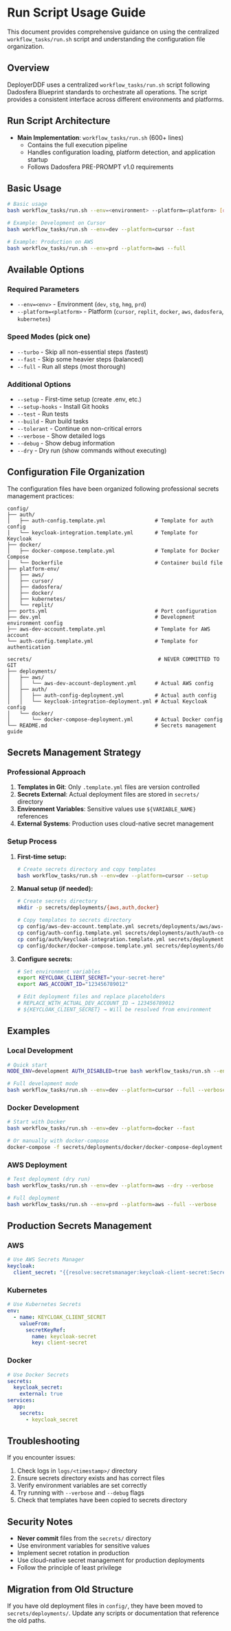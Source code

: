 # Run Script Usage Guide

This document provides comprehensive guidance on using the centralized `workflow_tasks/run.sh` script and understanding the configuration file organization.

## Overview

DeployerDDF uses a centralized `workflow_tasks/run.sh` script following Dadosfera Blueprint standards to orchestrate all operations. The script provides a consistent interface across different environments and platforms.

## Run Script Architecture

- **Main Implementation**: `workflow_tasks/run.sh` (600+ lines)
  - Contains the full execution pipeline
  - Handles configuration loading, platform detection, and application startup
  - Follows Dadosfera PRE-PROMPT v1.0 requirements

## Basic Usage

```bash
# Basic usage
bash workflow_tasks/run.sh --env=<environment> --platform=<platform> [options]

# Example: Development on Cursor
bash workflow_tasks/run.sh --env=dev --platform=cursor --fast

# Example: Production on AWS
bash workflow_tasks/run.sh --env=prd --platform=aws --full
```

## Available Options

### Required Parameters
- `--env=<env>` - Environment (`dev`, `stg`, `hmg`, `prd`)
- `--platform=<platform>` - Platform (`cursor`, `replit`, `docker`, `aws`, `dadosfera`, `kubernetes`)

### Speed Modes (pick one)
- `--turbo` - Skip all non-essential steps (fastest)
- `--fast` - Skip some heavier steps (balanced)
- `--full` - Run all steps (most thorough)

### Additional Options
- `--setup` - First-time setup (create .env, etc.)
- `--setup-hooks` - Install Git hooks
- `--test` - Run tests
- `--build` - Run build tasks
- `--tolerant` - Continue on non-critical errors
- `--verbose` - Show detailed logs
- `--debug` - Show debug information
- `--dry` - Dry run (show commands without executing)

## Configuration File Organization

The configuration files have been organized following professional secrets management practices:

```
config/
├── auth/
│   ├── auth-config.template.yml                # Template for auth config
│   └── keycloak-integration.template.yml       # Template for Keycloak
├── docker/
│   ├── docker-compose.template.yml             # Template for Docker Compose
│   └── Dockerfile                              # Container build file
├── platform-env/
│   ├── aws/
│   ├── cursor/
│   ├── dadosfera/
│   ├── docker/
│   ├── kubernetes/
│   └── replit/
├── ports.yml                                   # Port configuration
├── dev.yml                                     # Development environment config
├── aws-dev-account.template.yml                # Template for AWS account
└── auth-config.template.yml                    # Template for authentication

secrets/                                         # NEVER COMMITTED TO GIT
├── deployments/
│   ├── aws/
│   │   └── aws-dev-account-deployment.yml      # Actual AWS config
│   ├── auth/
│   │   ├── auth-config-deployment.yml          # Actual auth config
│   │   └── keycloak-integration-deployment.yml # Actual Keycloak config
│   └── docker/
│       └── docker-compose-deployment.yml       # Actual Docker config
└── README.md                                   # Secrets management guide
```

## Secrets Management Strategy

### Professional Approach

1. **Templates in Git**: Only `.template.yml` files are version controlled
2. **Secrets External**: Actual deployment files are stored in `secrets/` directory
3. **Environment Variables**: Sensitive values use `${VARIABLE_NAME}` references
4. **External Systems**: Production uses cloud-native secret management

### Setup Process

1. **First-time setup:**
   ```bash
   # Create secrets directory and copy templates
   bash workflow_tasks/run.sh --env=dev --platform=cursor --setup
   ```

2. **Manual setup (if needed):**
   ```bash
   # Create secrets directory
   mkdir -p secrets/deployments/{aws,auth,docker}
   
   # Copy templates to secrets directory
   cp config/aws-dev-account.template.yml secrets/deployments/aws/aws-dev-account-deployment.yml
   cp config/auth-config.template.yml secrets/deployments/auth/auth-config-deployment.yml
   cp config/auth/keycloak-integration.template.yml secrets/deployments/auth/keycloak-integration-deployment.yml
   cp config/docker/docker-compose.template.yml secrets/deployments/docker/docker-compose-deployment.yml
   ```

3. **Configure secrets:**
   ```bash
   # Set environment variables
   export KEYCLOAK_CLIENT_SECRET="your-secret-here"
   export AWS_ACCOUNT_ID="123456789012"
   
   # Edit deployment files and replace placeholders
   # REPLACE_WITH_ACTUAL_DEV_ACCOUNT_ID → 123456789012
   # ${KEYCLOAK_CLIENT_SECRET} → Will be resolved from environment
   ```

## Examples

### Local Development
```bash
# Quick start
NODE_ENV=development AUTH_DISABLED=true bash workflow_tasks/run.sh --env=dev --platform=cursor --fast

# Full development mode
bash workflow_tasks/run.sh --env=dev --platform=cursor --full --verbose
```

### Docker Development
```bash
# Start with Docker
bash workflow_tasks/run.sh --env=dev --platform=docker --fast

# Or manually with docker-compose
docker-compose -f secrets/deployments/docker/docker-compose-deployment.yml up -d
```

### AWS Deployment
```bash
# Test deployment (dry run)
bash workflow_tasks/run.sh --env=dev --platform=aws --dry --verbose

# Full deployment
bash workflow_tasks/run.sh --env=prd --platform=aws --full --verbose
```

## Production Secrets Management

### AWS
```yaml
# Use AWS Secrets Manager
keycloak:
  client_secret: "{{resolve:secretsmanager:keycloak-client-secret:SecretString:client_secret}}"
```

### Kubernetes
```yaml
# Use Kubernetes Secrets
env:
  - name: KEYCLOAK_CLIENT_SECRET
    valueFrom:
      secretKeyRef:
        name: keycloak-secret
        key: client-secret
```

### Docker
```yaml
# Use Docker Secrets
secrets:
  keycloak_secret:
    external: true
services:
  app:
    secrets:
      - keycloak_secret
```

## Troubleshooting

If you encounter issues:

1. Check logs in `logs/<timestamp>/` directory
2. Ensure secrets directory exists and has correct files
3. Verify environment variables are set correctly
4. Try running with `--verbose` and `--debug` flags
5. Check that templates have been copied to secrets directory

## Security Notes

- **Never commit** files from the `secrets/` directory
- Use environment variables for sensitive values
- Implement secret rotation in production
- Use cloud-native secret management for production deployments
- Follow the principle of least privilege

## Migration from Old Structure

If you have old deployment files in `config/`, they have been moved to `secrets/deployments/`. Update any scripts or documentation that reference the old paths. 